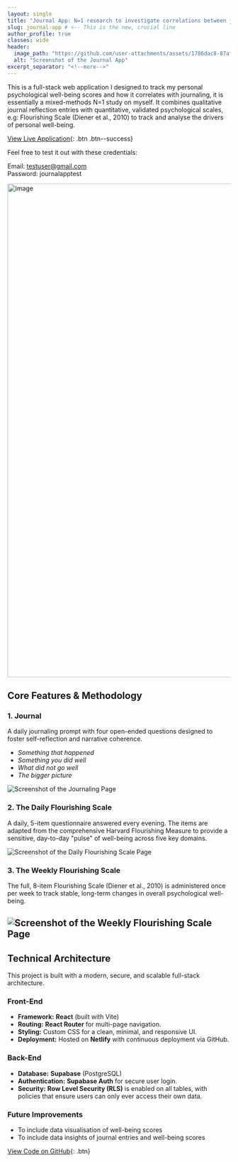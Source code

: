 ```yaml
---
layout: single
title: "Journal App: N=1 research to investigate correlations between journaling and psychological well-being over time"
slug: journal-app # <-- This is the new, crucial line
author_profile: true
classes: wide
header:
  image_path: "https://github.com/user-attachments/assets/1786dac8-87af-4eac-b795-b817e08a80cf"
  alt: "Screenshot of the Journal App"
excerpt_separator: "<!--more-->"
---
```


This is a full-stack web application I designed to track my personal psychological well-being scores and how it correlates with journaling, it is essentially a mixed-methods N=1 study on myself. It combines qualitative journal reflection entries with quantitative, validated psychological scales, e.g: Flourishing Scale (Diener et al., 2010) to track and analyse the drivers of personal well-being.

[View Live Application](https://6885ec796d69eab0ccece44d--glowing-dolphin-ed108f.netlify.app/){: .btn .btn--success}

Feel free to test it out with these credentials:

Email: testuser@gmail.com
<br>
Password: journalapptest

<!--more-->

<img width="1547" height="1112" alt="image" src="https://github.com/user-attachments/assets/c9af412b-047a-4a45-8546-7969eec9dac9" />

## Core Features & Methodology

### 1. Journal
A daily journaling prompt with four open-ended questions designed to foster self-reflection and narrative coherence.
*   *Something that happened*
*   *Something you did well*
*   *What did not go well*
*   *The bigger picture*

![Screenshot of the Journaling Page](https://github.com/user-attachments/assets/1786dac8-87af-4eac-b795-b817e08a80cf)

### 2. The Daily Flourishing Scale
A daily, 5-item questionnaire answered every evening. The items are adapted from the comprehensive Harvard Flourishing Measure to provide a sensitive, day-to-day "pulse" of well-being across five key domains.

![Screenshot of the Daily Flourishing Scale Page](https://github.com/user-attachments/assets/b6cc2690-34b1-40f6-9648-acd3340db111)

### 3. The Weekly Flourishing Scale
The full, 8-item Flourishing Scale (Diener et al., 2010) is administered once per week to track stable, long-term changes in overall psychological well-being.

![Screenshot of the Weekly Flourishing Scale Page](https://github.com/user-attachments/assets/b0fe63c3-30cf-4b72-9c57-3e84c1b1085e)
---

## Technical Architecture

This project is built with a modern, secure, and scalable full-stack architecture.

### Front-End
*   **Framework:** **React** (built with Vite)
*   **Routing:** **React Router** for multi-page navigation.
*   **Styling:** Custom CSS for a clean, minimal, and responsive UI.
*   **Deployment:** Hosted on **Netlify** with continuous deployment via GitHub.

### Back-End
*   **Database:** **Supabase** (PostgreSQL)
*   **Authentication:** **Supabase Auth** for secure user login.
*   **Security:** **Row Level Security (RLS)** is enabled on all tables, with policies that ensure users can only ever access their own data.

### Future Improvements
*   To include data visualisation of well-being scores
*   To include data insights of journal entries and well-being scores

[View Code on GitHub](https://github.com/junjiechoo24/journal-app){: .btn}

